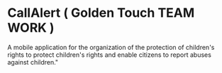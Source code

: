 # CallAlert ( Golden Touch TEAM WORK )
A mobile application for the organization of the protection of children's rights to protect children's rights and enable citizens to report abuses against children."

